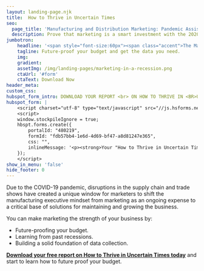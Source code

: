 ```yaml
---
layout: landing-page.njk
title:  How to Thrive in Uncertain Times
seo:
  page_title: 'Manufacturing and Distribution Marketing: Pandemic Assistance'
  description: Prove that marketing is a smart investment with the 2020 Industrial Marketing Budget Report.
jumbotron:
    headline: '<span style="font-size:60px"><span class="accent">The Marketing Opportunity:</span> How to Thrive in Uncertain Times.</span>'
    tagline: Future-proof your budget and get the data you need.
    img:
    gradient:
    assetImg: /img/landing-pages/marketing-in-a-recession.png
    ctaUrl: '#form'
    ctaText: Download Now
header_meta: 
custom_css:
hubspot_form_intro: DOWNLOAD YOUR REPORT <br> ON HOW TO THRIVE IN <BR>UNCERTAIN TIMES  
hubspot_form: |
    <script charset="utf-8" type="text/javascript" src="//js.hsforms.net/forms/v2.js"></script>
    <script>
    window.stockpileIgnore = true;
    hbspt.forms.create({
        portalId: "480219",
        formId: "fdb57bb4-1e6d-4d69-bf47-a8d81247e365",
        css: "",
        inlineMessage: '<p><strong>Your "How to Thrive in Uncertain Times" report is on the way</strong></p><p><a href="https://f.hubspotusercontent10.net/hubfs/480219/The%20Marketing%20Opportunity%20How%20to%20Thrive%20in%20Uncertain%20Times%20PDF.pdf" rel="noopener" class="btn btn-default">Download the Report</a></p>'
    });
    </script>
show_in_menu: 'false'
hide_footer: 0
---
```

Due to the COVID-19 pandemic, disruptions in the supply chain and trade shows have created a unique window for marketers to shift the manufacturing executive mindset from marketing as an ongoing expense to a critical base of solutions for maintaining and growing the business.

You can make marketing the strength of your business by:

- Future-proofing your budget.
- Learning from past recessions.
- Building a solid foundation of data collection.


<a href="#form" class="teal-link">**Download your free report on How to Thrive in Uncertain Times today**</a> and start to learn how to future proof your budget.